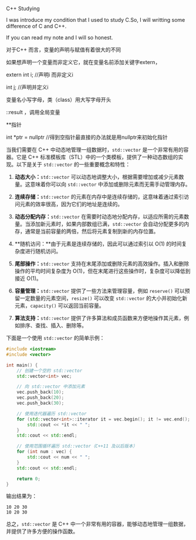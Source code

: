 C++ Studying

I was introduce my condition that I used to study C.So, I will writting some difference of C and C++.

If you can read my note and I will so honest.

 对于C++ 而言，变量的声明与赋值有着很大的不同

 如果想声明一个变量而非定义它，就在变量名前添加关键字extern，

 extern int i; //声明i 而非定义i

 int j; //声明并定义i

 变量名小写字母，类（class）用大写字母开头

 ::result ，调用全局变量

 **指针 

 int *ptr = nullptr //得到空指针最直接的办法就是用nullptr来初始化指针

 
当我们需要在 C++ 中动态地管理一组数据时，`std::vector` 是一个非常有用的容器。它是 C++ 标准模板库（STL）中的一个类模板，提供了一种动态数组的实现。以下是关于 `std::vector` 的一些重要概念和特性：

1. **动态大小：**`std::vector` 可以动态地调整大小，根据需要增加或减少元素数量。这意味着你可以向 `std::vector` 中添加或删除元素而无需手动管理内存。

2. **连续存储：**`std::vector` 的元素在内存中是连续存储的，这意味着通过索引访问元素的效率很高，因为它们的地址是连续的。

3. **动态分配内存：**`std::vector` 在需要时动态地分配内存，以适应所需的元素数量。当添加新元素时，如果内部数组已满，`std::vector` 会自动分配更多的内存，通常是当前容量的两倍，然后将元素复制到新的内存位置。

4. **随机访问：**由于元素是连续存储的，因此可以通过索引以 O(1) 的时间复杂度进行随机访问。

5. **尾部操作：**`std::vector` 支持在末尾添加或删除元素的高效操作。插入和删除操作的平均时间复杂度为 O(1)，但在末尾进行这些操作时，复杂度可以降低到接近 O(1)。

6. **容量管理：**`std::vector` 提供了一些方法来管理容量，例如 `reserve()` 可以预留一定数量的元素空间，`resize()` 可以改变 `std::vector` 的大小并初始化新元素，`capacity()` 可以返回当前容量。

7. **算法支持：**`std::vector` 提供了许多算法和成员函数来方便地操作其元素，例如排序、查找、插入、删除等。

下面是一个使用 `std::vector` 的简单示例：

```cpp
#include <iostream>
#include <vector>

int main() {
    // 创建一个空的 std::vector
    std::vector<int> vec;

    // 向 std::vector 中添加元素
    vec.push_back(10);
    vec.push_back(20);
    vec.push_back(30);

    // 使用迭代器遍历 std::vector
    for (std::vector<int>::iterator it = vec.begin(); it != vec.end(); ++it) {
        std::cout << *it << " ";
    }
    std::cout << std::endl;

    // 使用范围循环遍历 std::vector（C++11 及以后版本）
    for (int num : vec) {
        std::cout << num << " ";
    }
    std::cout << std::endl;

    return 0;
}
```

输出结果为：

```
10 20 30 
10 20 30 
```

总之，`std::vector` 是 C++ 中一个非常有用的容器，能够动态地管理一组数据，并提供了许多方便的操作函数。
 

 

 

